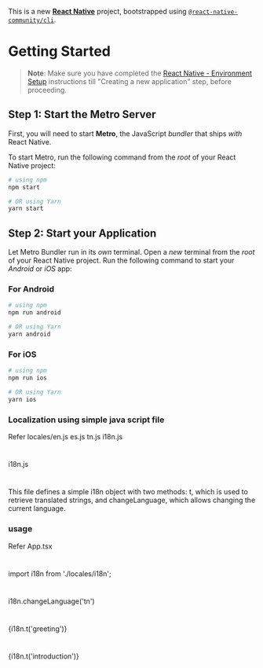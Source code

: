 This is a new [**React Native**](https://reactnative.dev) project, bootstrapped using [`@react-native-community/cli`](https://github.com/react-native-community/cli).

# Getting Started

>**Note**: Make sure you have completed the [React Native - Environment Setup](https://reactnative.dev/docs/environment-setup) instructions till "Creating a new application" step, before proceeding.

## Step 1: Start the Metro Server

First, you will need to start **Metro**, the JavaScript _bundler_ that ships _with_ React Native.

To start Metro, run the following command from the _root_ of your React Native project:

```bash
# using npm
npm start

# OR using Yarn
yarn start
```

## Step 2: Start your Application

Let Metro Bundler run in its _own_ terminal. Open a _new_ terminal from the _root_ of your React Native project. Run the following command to start your _Android_ or _iOS_ app:

### For Android

```bash
# using npm
npm run android

# OR using Yarn
yarn android
```

### For iOS

```bash
# using npm
npm run ios

# OR using Yarn
yarn ios
```

### Localization using simple java script file
Refer locales/en.js es.js tn.js i18n.js
#
i18n.js
#
This file defines a simple i18n object with two methods: t, which is used to retrieve translated strings, and changeLanguage, which allows changing the current language.

### usage
Refer App.tsx
#
import i18n from './locales/i18n';
#
i18n.changeLanguage('tn')
#
<Text>{i18n.t('greeting')}</Text>
#
<Text>{i18n.t('introduction')}</Text>

